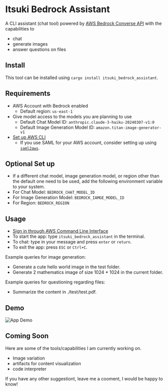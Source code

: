 # Itsuki Bedrock Assistant

A CLI assistant (chat tool) powered by [AWS Bedrock Converse API](https://docs.aws.amazon.com/bedrock/latest/userguide/conversation-inference.html) with the capabilities to

- chat
- generate images
- answer questions on files


## Install
This tool can be installed using `cargo install itsuki_bedrock_assistant`.

## Requirements
- AWS Account with Bedrock enabled
    - Default region: `us-east-1`
- Give model access to the models you are planning to use
    - Default Chat Model ID: `anthropic.claude-3-haiku-20240307-v1:0`
    - Default Image Generation Model ID: `amazon.titan-image-generator-v1`
- [Set up AWS CLI](https://docs.aws.amazon.com/cli/latest/userguide/cli-chap-configure.html)
    - If you use SAML for your AWS account, consider setting up using [`saml2aws`](https://github.com/Versent/saml2aws).

## Optional Set up
- If a different chat model, image generation model, or region other than the default one need to be used, add the following environment variable to your system.
- For Chat Model: `BEDROCK_CHAT_MODEL_ID`
- For Image Generation Model: `BEDROCK_IAMGE_MODEL_ID`
- For Region: `BEDROCK_REGION`


## Usage
- [Sign in through AWS Command Line Interface](https://docs.aws.amazon.com/signin/latest/userguide/command-line-sign-in.html)
- To start the app: type `itsuki_bedrock_assistant` in the terminal.
- To chat: type in your message and press `enter` or `return`.
- To exit the app: press `ESC` or `Ctrl+C`.


Example queries for image generation:
- Generate a cute hello world image in the test folder.
- Generate 2 mathematics image of size 1024 * 1024 in the current folder.


Example queries for questioning regarding files:
- Summarize the content in ./test/test.pdf.


## Demo

![App Demo](./readme_assets/image_generation_demo.gif)


## Coming Soon
Here are some of the tools/capabilities I am currently working on.

- Image variation
- artifacts for content visualization
- code interpreter


If you have any other suggestiont, leave me a cooment, I would be happy to know!